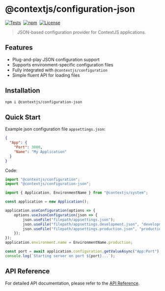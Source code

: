 # @contextjs/configuration-json

[![Tests](https://github.com/contextjs/context/actions/workflows/tests.yaml/badge.svg?branch=main)](https://github.com/contextjs/context/actions/workflows/tests.yaml)&nbsp;
[![npm](https://badgen.net/npm/v/@contextjs/configuration-json)](https://www.npmjs.com/package/@contextjs/configuration-json)&nbsp;
[![License](https://badgen.net/static/license/MIT)](https://github.com/contextjs/context/blob/main/LICENSE)

> JSON-based configuration provider for ContextJS applications.

## Features

- Plug-and-play JSON configuration support
- Supports environment-specific configuration files
- Fully integrated with `@contextjs/configuration`
- Simple fluent API for loading files

## Installation

```bash
npm i @contextjs/configuration-json
```

## Quick Start

Example json configuration file `appsettings.json`:

```json
{
  "App": {
    "Port": 3000,
    "Name": "My Application"
  }
}
```

Code:

```typescript
import "@contextjs/configuration";
import "@contextjs/configuration-json";

import { Application, EnvironmentName } from "@contextjs/system";

const application = new Application();

application.useConfiguration(options => {
    options.useJsonConfiguration(json => {
        json.useFile("filepath/appsettings.json");
        json.useFile("filepath/appsettings.development.json", "development");
        json.useFile("filepath/appsettings.production.json", "production");
    });
});
application.environment.name = EnvironmentName.production;

const port = await application.configuration.getValueAsync("App:Port");
console.log(`Starting server on port ${port}...`);
```

## API Reference

For detailed API documentation, please refer to the [API Reference](https://contextjs.dev/api/configuration-json#api-reference).